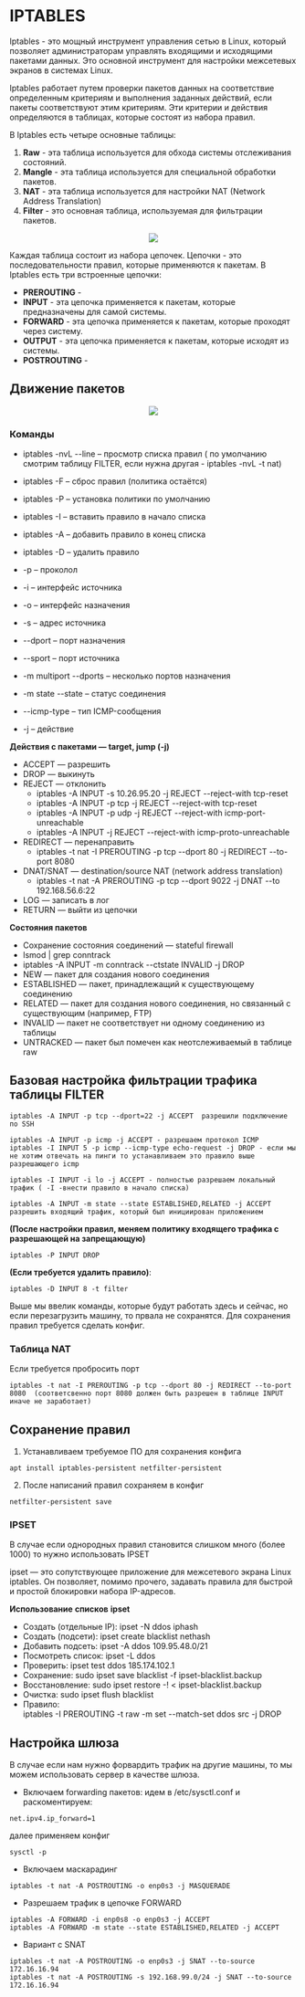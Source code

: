 # IPTABLES
Iptables - это мощный инструмент управления сетью в Linux, который позволяет администраторам управлять входящими и исходящими пакетами данных. Это основной инструмент для настройки межсетевых экранов в системах Linux.    

Iptables работает путем проверки пакетов данных на соответствие определенным критериям и выполнения заданных действий, если пакеты соответствуют этим критериям. Эти критерии и действия определяются в таблицах, которые состоят из набора правил. 

В Iptables есть четыре основные таблицы:
1.  **Raw** - эта таблица используется для обхода системы отслеживания состояний.
2. **Mangle** - эта таблица используется для специальной обработки пакетов.
3.  **NAT** - эта таблица используется для настройки NAT (Network Address Translation)
4. **Filter** - это основная таблица, используемая для фильтрации пакетов.

<p align="center">
<image src="https://github.com/LLlMEJIb87/LINUX/blob/main/%D0%A1%D0%B5%D1%82%D1%8C/picture/chain.PNG">
</p>

Каждая таблица состоит из набора цепочек. Цепочки - это последовательности правил, которые применяются к пакетам. В Iptables есть три встроенные цепочки:
- **PREROUTING** -
- **INPUT** - эта цепочка применяется к пакетам, которые предназначены для самой системы.
- **FORWARD** - эта цепочка применяется к пакетам, которые проходят через систему.
- **OUTPUT** - эта цепочка применяется к пакетам, которые исходят из системы.
- **POSTROUTING** -
   
## Движение пакетов
<p align="center">
<image src="https://github.com/LLlMEJIb87/LINUX/blob/main/%D0%A1%D0%B5%D1%82%D1%8C/picture/filter.PNG">
</p>


### Команды
- iptables -nvL --line – просмотр списка правил ( по умолчанию смотрим таблицу FILTER, если нужна другая - iptables -nvL -t nat)
- iptables -F – сброс правил (политика остаётся)
- iptables -P – установка политики по умолчанию
- iptables -I – вставить правило в начало списка
- iptables -A – добавить правило в конец списка
- iptables -D – удалить правило   

- -p – проколол
- -i – интерфейс источника
- -o – интерфейс назначения
- -s – адрес источника
- --dport – порт назначения
- --sport – порт источника
- -m multiport --dports – несколько портов назначения
- -m state --state – статус соединения
- --icmp-type – тип ICMP-сообщения
- -j – действие    

__Действия с пакетами — target, jump (-j)__    

- ACCEPT — разрешить
- DROP — выкинуть
- REJECT — отклонить
   - iptables -A INPUT -s 10.26.95.20 -j REJECT --reject-with tcp-reset
   - iptables -A INPUT -p tcp -j REJECT --reject-with tcp-reset
   - iptables -A INPUT -p udp -j REJECT --reject-with icmp-port-unreachable
   - iptables -A INPUT -j REJECT --reject-with icmp-proto-unreachable
- REDIRECT — перенаправить
   - iptables -t nat -I PREROUTING -p tcp --dport 80 -j REDIRECT --to-port 8080
- DNAT/SNAT — destination/source NAT (network address translation)
   - iptables -t nat -A PREROUTING -p tcp --dport 9022 -j DNAT --to 192.168.56.6:22
- LOG — записать в лог
- RETURN — выйти из цепочки      

__Состояния пакетов__
- Сохранение состояния соединений — stateful firewall
- lsmod | grep conntrack
- iptables -A INPUT -m conntrack --ctstate INVALID -j DROP
- NEW — пакет для создания нового соединения
- ESTABLISHED — пакет, принадлежащий к существующему соединению
- RELATED — пакет для создания нового соединения, но связанный с существующим (например, FTP)
- INVALID — пакет не соответствует ни одному соединению из таблицы
- UNTRACKED — пакет был помечен как неотслеживаемый в таблице raw     


## Базовая настройка фильтрации трафика таблицы FILTER
```
iptables -A INPUT -p tcp --dport=22 -j ACCEPT  разрешили подключение по SSH 
```
```
iptables -A INPUT -p icmp -j ACCEPT - разрешаем протокол ICMP
iptables -I INPUT 5 -p icmp --icmp-type echo-request -j DROP - если мы не хотим отвечать на пинги то устанавливаем это правило выше разрешающего icmp
```
```
iptables -I INPUT -i lo -j ACCEPT - полностью разрешаем локальный трафик ( -I -внести правило в начало списка)
```
```
iptables -A INPUT -m state --state ESTABLISHED,RELATED -j ACCEPT разрешить входящий трафик, который был инициирован приложением 
```
**(После настройки правил, меняем политику входящего трафика с разрешающей на запрещающую)**
```
iptables -P INPUT DROP
```
**(Если требуется удалить правило)**:
```
iptables -D INPUT 8 -t filter
```
Выше мы ввелик команды, которые будут работать здесь и сейчас, но если перезагрузить машину, то првала не сохранятся. Для сохранения правил требуется сделать конфиг.

### Таблица NAT
Если требуется пробросить порт
```
iptables -t nat -I PREROUTING -p tcp --dport 80 -j REDIRECT --to-port 8080  (cоответсвенно порт 8080 должен быть разрешен в таблице INPUT иначе не заработает)
```
## Cохранение правил 
1. Устанавливаем требуемое ПО для сохранения конфига
```
apt install iptables-persistent netfilter-persistent  
```
2. После написаний правил сохраняем в конфиг
```
netfilter-persistent save
```
### IPSET
В случае если однородных правил становится слишком много (более 1000) то нужно использовать IPSET    

ipset — это сопутствующее приложение для межсетевого экрана Linux iptables. Он позволяет, помимо прочего, задавать правила для быстрой и простой блокировки набора IP-адресов.   

**Использование** **списков** **ipset**
- Создать (отдельные IP): ipset -N ddos iphash
- Создать (подсети): ipset create blacklist nethash
- Добавить подсеть: ipset -A ddos 109.95.48.0/21
- Посмотреть список: ipset -L ddos
- Проверить: ipset test ddos 185.174.102.1
- Сохранение: sudo ipset save blacklist -f ipset-blacklist.backup
- Восстановление: sudo ipset restore -! < ipset-blacklist.backup
- Очистка: sudo ipset flush blacklist
- Правило:   
 iptables -I PREROUTING -t raw -m set --match-set ddos src -j DROP    

## Настройка шлюза
В случае если нам нужно форвардить трафик на другие машины, то мы можем использовать сервер в качестве шлюза.   

- Включаем forwarding пакетов: идем в /etс/sysctl.conf и раскоментируем:
```
net.ipv4.ip_forward=1
```
далее применяем конфиг
```
sysctl -p
```
- Включаем маскарадинг
```
iptables -t nat -A POSTROUTING -o enp0s3 -j MASQUERADE
```
- Разрешаем трафик в цепочке FORWARD
```
iptables -A FORWARD -i enp0s8 -o enp0s3 -j ACCEPT
iptables -A FORWARD -m state --state ESTABLISHED,RELATED -j ACCEPT
```
- Вариант с SNAT
```
iptables -t nat -A POSTROUTING -o enp0s3 -j SNAT --to-source 172.16.16.94
iptables -t nat -A POSTROUTING -s 192.168.99.0/24 -j SNAT --to-source 172.16.16.94
```

